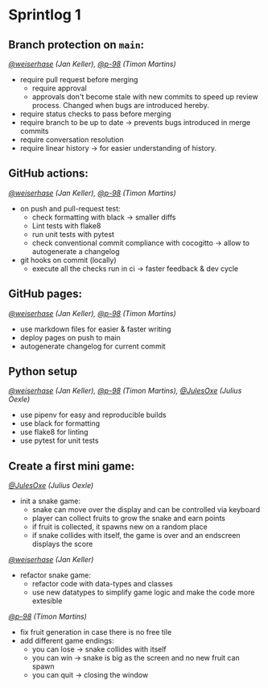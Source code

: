 # Sprintlog 1

## Branch protection on `main`:

_[@weiserhase](https://github.com/uni-tj/robo-arena/commits?author=weiserhase) (Jan Keller), [@p-98](https://github.com/uni-tj/robo-arena/commits?author=p-98) (Timon Martins)_

- require pull request before merging
  - require approval
  - approvals don't become stale with new commits to speed up review process. Changed when bugs are introduced hereby.
- require status checks to pass before merging
- require branch to be up to date -> prevents bugs introduced in merge commits
- require conversation resolution
- require linear history -> for easier understanding of history.

## GitHub actions:

_[@weiserhase](https://github.com/uni-tj/robo-arena/commits?author=weiserhase) (Jan Keller), [@p-98](https://github.com/uni-tj/robo-arena/commits?author=p-98) (Timon Martins)_
- on push and pull-request test:
  - check formatting with black -> smaller diffs
  - Lint tests with flake8 
  - run unit tests with pytest
  - check conventional commit compliance with cocogitto -> allow to autogenerate a changelog
- git hooks on commit (locally)
  - execute all the checks run in ci -> faster feedback & dev cycle
  
## GitHub pages:

_[@weiserhase](https://github.com/uni-tj/robo-arena/commits?author=weiserhase) (Jan Keller), [@p-98](https://github.com/uni-tj/robo-arena/commits?author=p-98) (Timon Martins)_
- use markdown files for easier & faster writing
- deploy pages on push to main
- autogenerate changelog for current commit

## Python setup

_[@weiserhase](https://github.com/uni-tj/robo-arena/commits?author=weiserhase) (Jan Keller), [@p-98](https://github.com/uni-tj/robo-arena/commits?author=p-98) (Timon Martins), [@JulesOxe](https://github.com/uni-tj/robo-arena/commits?author=JulesOxe) (Julius Oexle)_
- use pipenv for easy and reproducible builds
- use black for formatting 
- use flake8 for linting
- use pytest for unit tests

## Create a first mini game:

_[@JulesOxe](https://github.com/uni-tj/robo-arena/commits?author=JulesOxe) (Julius Oexle)_
- init a snake game:
  - snake can move over the display and can be controlled via keyboard
  - player can collect fruits to grow the snake and earn points
  - if fruit is collected, it spawns new on a random place
  - if snake collides with itself, the game is over and an endscreen displays the score
  
_[@weiserhase](https://github.com/uni-tj/robo-arena/commits?author=weiserhase) (Jan Keller)_
- refactor snake game:
  - refactor code with data-types and classes  
  - use new datatypes to simplify game logic and make the code more extesible
  
_[@p-98](https://github.com/uni-tj/robo-arena/commits?author=p-98) (Timon Martins)_
- fix fruit generation in case there is no free tile
- add different game endings:
  - you can lose -> snake collides with itself
  - you can win -> snake is big as the screen and no new fruit can spawn
  - you can quit -> closing the window